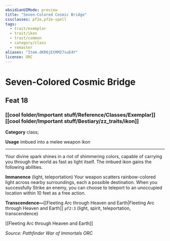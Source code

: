 ```yaml
---
obsidianUIMode: preview
title: "Seven-Colored Cosmic Bridge"
cssclasses: pf2e,pf2e-spell
tags:
  - trait/exemplar
  - trait/ikon
  - trait/common
  - category/class
  - remaster
aliases: "Item.dKR6jEtRM27suE4Y"
license: ORC
---
```

# Seven-Colored Cosmic Bridge
## Feat 18
### [[cool folder/Important stuff/Reference/Classes/Exemplar]][[cool folder/Important stuff/Bestiary/zz_traits/ikon]]

**Category** class; 




**Usage** imbued into a melee weapon ikon

* * *

Your divine spark shines in a riot of shimmering colors, capable of carrying you through the world as fast as light itself. The imbued ikon gains the following abilities.

**Immanence** (light, teleportation) Your weapon scatters rainbow-colored light across nearby surroundings, each a possible destination. When you successfully Strike an enemy, you can choose to teleport to an unoccupied location within 10 feet as a free action.

**Transcendence—**[[Fleeting Arc through Heaven and Earth|Fleeting Arc through Heaven and Earth]] `pf2:3` (light, spirit, teleportation, transcendence)

[[Fleeting Arc through Heaven and Earth]]

*Source: Pathfinder War of Immortals*
*ORC*